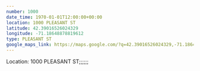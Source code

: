 ```yaml
---
number: 1000
date_time: 1970-01-01T12:00:00+00:00
location: 1000 PLEASANT ST
latitude: 42.39016526024329
longitude: -71.18648878819612
type: PLEASANT ST
google_maps_link: https://maps.google.com/?q=42.39016526024329,-71.18648878819612
---
```


Location: 1000 PLEASANT ST;;;;;;
